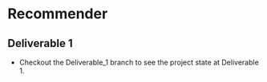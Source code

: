 # Recommender

## Deliverable 1

- Checkout the Deliverable_1 branch to see the project state at Deliverable 1.
